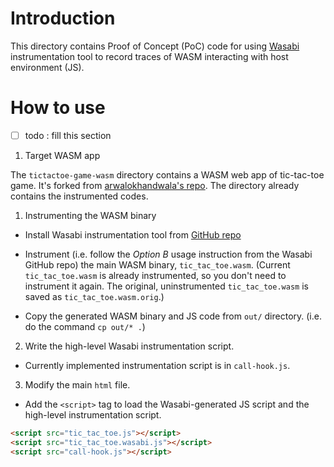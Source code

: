 # Introduction

This directory contains Proof of Concept (PoC) code for using
[Wasabi](http://wasabi.software-lab.org/) instrumentation tool to record
traces of WASM interacting with host environment (JS).

# How to use

- [ ] todo : fill this section

1. Target WASM app

The `tictactoe-game-wasm` directory contains a WASM web app of tic-tac-toe game.
It's forked from [arwalokhandwala's
repo](https://github.com/arwalokhandwala/tictactoe-game-wasm).
The directory already contains the instrumented codes.

1. Instrumenting the WASM binary

  - Install Wasabi instrumentation tool from 
    [GitHub repo](https://github.com/danleh/wasabi) 

  - Instrument (i.e. follow the *Option B* usage instruction from the
    Wasabi GitHub repo) the main WASM binary, `tic_tac_toe.wasm`.
    (Current `tic_tac_toe.wasm` is already instrumented, so you don't
    need to instrument it again. The original, uninstrumented `tic_tac_toe.wasm` 
    is saved as `tic_tac_toe.wasm.orig`.)

  - Copy the generated WASM binary and JS code from `out/` directory.
    (i.e. do the command `cp out/* .`)

2. Write the high-level Wasabi instrumentation script.

  - Currently implemented instrumentation script is in `call-hook.js`.

3. Modify the main `html` file.

  - Add the `<script>` tag to load the Wasabi-generated JS script and
    the high-level instrumentation script.

  ```html
<script src="tic_tac_toe.js"></script>
<script src="tic_tac_toe.wasabi.js"></script>
<script src="call-hook.js"></script>
  ```   

